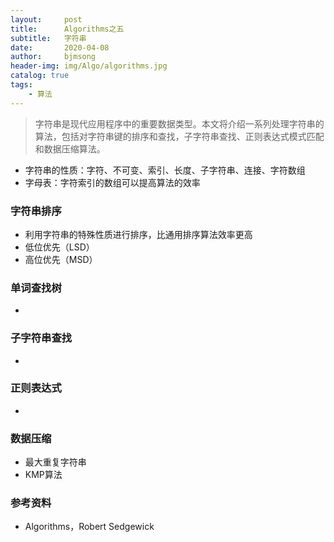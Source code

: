 ```yaml
---
layout:     post
title:      Algorithms之五
subtitle:   字符串
date:       2020-04-08
author:     bjmsong
header-img: img/Algo/algorithms.jpg
catalog: true
tags:
    - 算法
---
```

>字符串是现代应用程序中的重要数据类型。本文将介绍一系列处理字符串的算法，包括对字符串键的排序和查找，子字符串查找、正则表达式模式匹配和数据压缩算法。

- 字符串的性质：字符、不可变、索引、长度、子字符串、连接、字符数组
- 字母表：字符索引的数组可以提高算法的效率

### 字符串排序

- 利用字符串的特殊性质进行排序，比通用排序算法效率更高
- 低位优先（LSD）
- 高位优先（MSD）



### 单词查找树

- 



### 子字符串查找

- 



### 正则表达式

- 



### 数据压缩


- 最大重复字符串
- KMP算法



### 参考资料

- Algorithms，Robert Sedgewick

  

